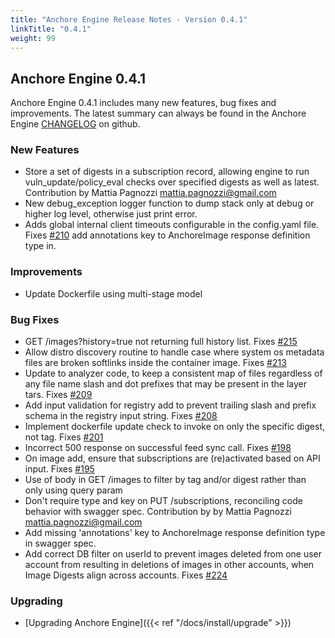 ```yaml
---
title: "Anchore Engine Release Notes - Version 0.4.1"
linkTitle: "0.4.1"
weight: 99
---
```


## Anchore Engine 0.4.1

Anchore Engine 0.4.1 includes many new features, bug fixes and improvements.  The latest summary can always be found in the Anchore Engine [CHANGELOG](https://github.com/anchore/anchore-engine/blob/master/CHANGELOG.md) on github.

### New Features

+ Store a set of digests in a subscription record, allowing engine to run vuln_update/policy_eval checks over specified digests as well as latest. Contribution by Mattia Pagnozzi <mattia.pagnozzi@gmail.com>
+ New debug_exception logger function to dump stack only at debug or higher log level, otherwise just print error.
+ Adds global internal client timeouts configurable in the config.yaml file. Fixes [#210](https://github.com/anchore/anchore-engine/issues/210) add annotations key to AnchoreImage response definition type in.

### Improvements

+ Update Dockerfile using multi-stage model

### Bug Fixes

+ GET /images?history=true not returning full history list. Fixes [#215](https://github.com/anchore/anchore-engine/issues/215)
+ Allow distro discovery routine to handle case where system os metadata files are broken softlinks inside the container image. Fixes [#213](https://github.com/anchore/anchore-engine/issues/213)
+ Update to analyzer code, to keep a consistent map of files regardless of any file name slash and dot prefixes that may be present in the layer tars.  Fixes [#209](https://github.com/anchore/anchore-engine/issues/209)
+ Add input validation for registry add to prevent trailing slash and prefix schema in the registry input string. Fixes [#208](https://github.com/anchore/anchore-engine/issues/208)
+ Implement dockerfile update check to invoke on only the specific digest, not tag. Fixes [#201](https://github.com/anchore/anchore-engine/issues/201)
+ Incorrect 500 response on successful feed sync call. Fixes [#198](https://github.com/anchore/anchore-engine/issues/198)
+ On image add, ensure that subscriptions are (re)activated based on API input. Fixes [#195](https://github.com/anchore/anchore-engine/issues/195)
+ Use of body in GET /images to filter by tag and/or digest rather than only using query param
+ Don't require type and key on PUT /subscriptions, reconciling code behavior with swagger spec. Contribution by by Mattia Pagnozzi <mattia.pagnozzi@gmail.com>
+ Add missing 'annotations' key to AnchoreImage response definition type in swagger spec.
+ Add correct DB filter on userId to prevent images deleted from one user account from resulting in deletions of images in other accounts, when Image Digests align across accounts.  Fixes [#224](https://github.com/anchore/anchore-engine/issues/224)

### Upgrading

* [Upgrading Anchore Engine]({{< ref "/docs/install/upgrade" >}})
